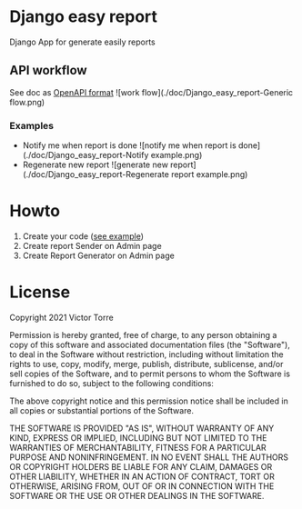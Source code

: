 # Django easy report
Django App for generate easily reports

## API workflow
See doc as [OpenAPI format](./openapi.yml)
![work flow](./doc/Django_easy_report-Generic flow.png)

### Examples
* Notify me when report is done
![notify me when report is done](./doc/Django_easy_report-Notify example.png)
* Regenerate new report
![generate new report](./doc/Django_easy_report-Regenerate report example.png)

# Howto
1. Create your code ([see example](./django_easy_report/tests/test_example.py))
2. Create report Sender on Admin page
3. Create Report Generator on Admin page

# License
Copyright 2021 Victor Torre

Permission is hereby granted, free of charge, to any person obtaining a copy of this software and associated documentation files (the "Software"), to deal in the Software without restriction, including without limitation the rights to use, copy, modify, merge, publish, distribute, sublicense, and/or sell copies of the Software, and to permit persons to whom the Software is furnished to do so, subject to the following conditions:

The above copyright notice and this permission notice shall be included in all copies or substantial portions of the Software.

THE SOFTWARE IS PROVIDED "AS IS", WITHOUT WARRANTY OF ANY KIND, EXPRESS OR IMPLIED, INCLUDING BUT NOT LIMITED TO THE WARRANTIES OF MERCHANTABILITY, FITNESS FOR A PARTICULAR PURPOSE AND NONINFRINGEMENT. IN NO EVENT SHALL THE AUTHORS OR COPYRIGHT HOLDERS BE LIABLE FOR ANY CLAIM, DAMAGES OR OTHER LIABILITY, WHETHER IN AN ACTION OF CONTRACT, TORT OR OTHERWISE, ARISING FROM, OUT OF OR IN CONNECTION WITH THE SOFTWARE OR THE USE OR OTHER DEALINGS IN THE SOFTWARE.

